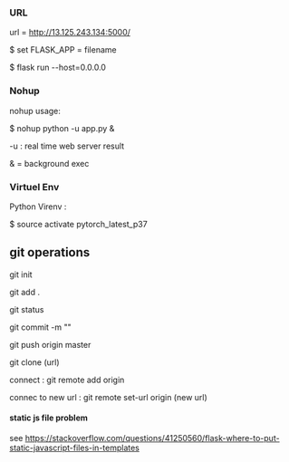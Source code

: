 ### URL ###

url = http://13.125.243.134:5000/

$ set FLASK_APP = filename

$ flask run --host=0.0.0.0

### Nohup ###

nohup usage:

$ nohup python -u app.py &

-u : real time web server result

& = background exec

### Virtuel Env ###

Python Virenv : 

$ source activate pytorch_latest_p37


## git operations ##

git init

git add .

git status

git commit -m ""

git push origin master

git clone (url)

connect : git remote add origin 

connec to new url : git remote set-url origin (new url)


#### static js file problem ####
see https://stackoverflow.com/questions/41250560/flask-where-to-put-static-javascript-files-in-templates
